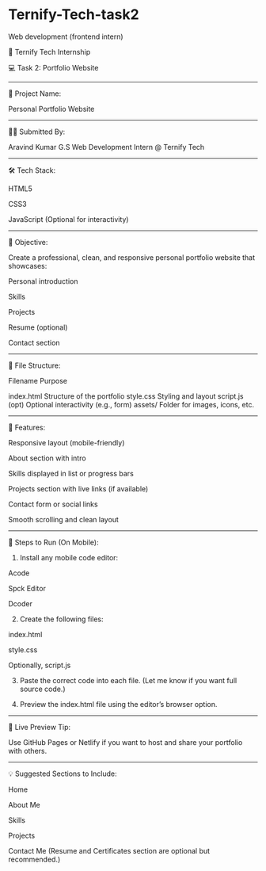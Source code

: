 # Ternify-Tech-task2
Web development (frontend intern)


📝 Ternify Tech Internship

💻 Task 2: Portfolio Website


---

📁 Project Name:

Personal Portfolio Website


---

👨‍💻 Submitted By:

Aravind Kumar G.S
Web Development Intern @ Ternify Tech


---

🛠️ Tech Stack:

HTML5

CSS3

JavaScript (Optional for interactivity)



---

🎯 Objective:

Create a professional, clean, and responsive personal portfolio website that showcases:

Personal introduction

Skills

Projects

Resume (optional)

Contact section



---

📂 File Structure:

Filename	Purpose

index.html	Structure of the portfolio
style.css	Styling and layout
script.js (opt)	Optional interactivity (e.g., form)
assets/	Folder for images, icons, etc.



---

📸 Features:

Responsive layout (mobile-friendly)

About section with intro

Skills displayed in list or progress bars

Projects section with live links (if available)

Contact form or social links

Smooth scrolling and clean layout



---

📱 Steps to Run (On Mobile):

1. Install any mobile code editor:

Acode

Spck Editor

Dcoder



2. Create the following files:

index.html

style.css

Optionally, script.js



3. Paste the correct code into each file.
(Let me know if you want full source code.)


4. Preview the index.html file using the editor’s browser option.




---

🔗 Live Preview Tip:

Use GitHub Pages or Netlify if you want to host and share your portfolio with others.


---

💡 Suggested Sections to Include:

Home

About Me

Skills

Projects

Contact Me
(Resume and Certificates section are optional but recommended.)



